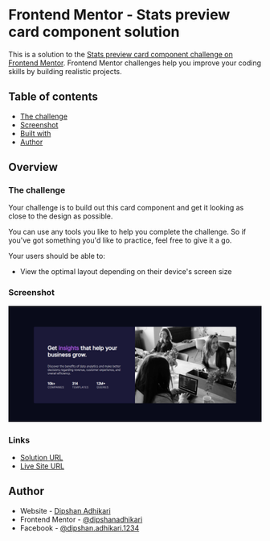 # Frontend Mentor - Stats preview card component solution

This is a solution to the [Stats preview card component challenge on Frontend Mentor](https://www.frontendmentor.io/challenges/stats-preview-card-component-8JqbgoU62). Frontend Mentor challenges help you improve your coding skills by building realistic projects. 

## Table of contents

- [The challenge](#the-challenge)
- [Screenshot](#screenshot)
- [Built with](#built-with)
- [Author](#author)

## Overview
### The challenge

Your challenge is to build out this card component and get it looking as close to the design as possible.

You can use any tools you like to help you complete the challenge. So if you've got something you'd like to practice, feel free to give it a go.

Your users should be able to:

- View the optimal layout depending on their device's screen size

### Screenshot

![](./screenshot.PNG)

### Links

- [Solution URL](https://your-solution-url.com)
- [Live Site URL](https://your-live-site-url.com)

## Author

- Website - [Dipshan Adhikari](https://dipshanadhikari.xyz)
- Frontend Mentor - [@dipshanadhikari](https://www.frontendmentor.io/profile/dipshanadhikari)
- Facebook - [@dipshan.adhikari.1234](https://www.facebook.com/dipshan.adhikari.1234)